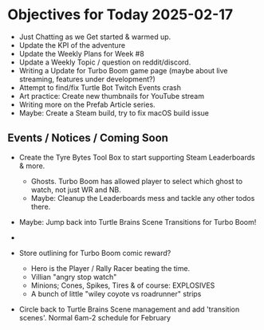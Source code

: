 # Objectives for Today 2025-02-17

- Just Chatting as we Get started & warmed up.
- Update the KPI of the adventure
- Update the Weekly Plans for Week #8
- Update a Weekly Topic / question on reddit/discord.
- Writing a Update for Turbo Boom game page (maybe about live streaming, features under development?)
- Attempt to find/fix Turtle Bot Twitch Events crash
- Art practice: Create new thumbnails for YouTube stream
- Writing more on the Prefab Article series.
- Maybe: Create a Steam build, try to fix macOS build issue

## Events / Notices / Coming Soon


- Create the Tyre Bytes Tool Box to start supporting Steam Leaderboards & more.
  - Ghosts. Turbo Boom has allowed player to select which ghost to watch, not just WR and NB.
  - Maybe: Cleanup the Leaderboards mess and tackle any other todos there.

- Maybe: Jump back into Turtle Brains Scene Transitions for Turbo Boom!
- 
- Store outlining for Turbo Boom comic reward?
  - Hero is the Player / Rally Racer beating the time.
  - Villian "angry stop watch"
  - Minions; Cones, Spikes, Tires & of course: EXPLOSIVES
  - A bunch of little "wiley coyote vs roadrunner" strips
  
- Circle back to Turtle Brains Scene management and add 'transition scenes'.
Normal 6am-2 schedule for February
